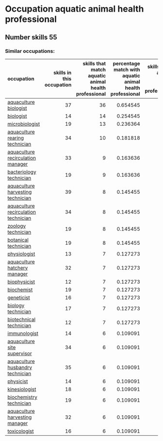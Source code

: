 # Occupation aquatic animal health professional
## Number skills 55
### Similar occupations:
| occupation                                                                      |   skills in this occupation |   skills that match aquatic animal health professional |   percentage match with aquatic animal health professional |   skills not in aquatic animal health professional |
|:--------------------------------------------------------------------------------|----------------------------:|-------------------------------------------------------:|-----------------------------------------------------------:|---------------------------------------------------:|
| [aquaculture biologist](aquaculture_biologist.md)                               |                          37 |                                                     36 |                                                   0.654545 |                                                  1 |
| [biologist](biologist.md)                                                       |                          14 |                                                     14 |                                                   0.254545 |                                                  0 |
| [microbiologist](microbiologist.md)                                             |                          19 |                                                     13 |                                                   0.236364 |                                                  6 |
| [aquaculture rearing technician](aquaculture_rearing_technician.md)             |                          34 |                                                     10 |                                                   0.181818 |                                                 24 |
| [aquaculture recirculation manager](aquaculture_recirculation_manager.md)       |                          33 |                                                      9 |                                                   0.163636 |                                                 24 |
| [bacteriology technician](bacteriology_technician.md)                           |                          19 |                                                      9 |                                                   0.163636 |                                                 10 |
| [aquaculture harvesting technician](aquaculture_harvesting_technician.md)       |                          39 |                                                      8 |                                                   0.145455 |                                                 31 |
| [aquaculture recirculation technician](aquaculture_recirculation_technician.md) |                          34 |                                                      8 |                                                   0.145455 |                                                 26 |
| [zoology technician](zoology_technician.md)                                     |                          19 |                                                      8 |                                                   0.145455 |                                                 11 |
| [botanical technician](botanical_technician.md)                                 |                          19 |                                                      8 |                                                   0.145455 |                                                 11 |
| [physiologist](physiologist.md)                                                 |                          13 |                                                      7 |                                                   0.127273 |                                                  6 |
| [aquaculture hatchery manager](aquaculture_hatchery_manager.md)                 |                          32 |                                                      7 |                                                   0.127273 |                                                 25 |
| [biophysicist](biophysicist.md)                                                 |                          12 |                                                      7 |                                                   0.127273 |                                                  5 |
| [biochemist](biochemist.md)                                                     |                          19 |                                                      7 |                                                   0.127273 |                                                 12 |
| [geneticist](geneticist.md)                                                     |                          16 |                                                      7 |                                                   0.127273 |                                                  9 |
| [biology technician](biology_technician.md)                                     |                          17 |                                                      7 |                                                   0.127273 |                                                 10 |
| [biotechnical technician](biotechnical_technician.md)                           |                          12 |                                                      7 |                                                   0.127273 |                                                  5 |
| [immunologist](immunologist.md)                                                 |                          14 |                                                      6 |                                                   0.109091 |                                                  8 |
| [aquaculture site supervisor](aquaculture_site_supervisor.md)                   |                          34 |                                                      6 |                                                   0.109091 |                                                 28 |
| [aquaculture husbandry technician](aquaculture_husbandry_technician.md)         |                          35 |                                                      6 |                                                   0.109091 |                                                 29 |
| [physicist](physicist.md)                                                       |                          14 |                                                      6 |                                                   0.109091 |                                                  8 |
| [kinesiologist](kinesiologist.md)                                               |                          18 |                                                      6 |                                                   0.109091 |                                                 12 |
| [biochemistry technician](biochemistry_technician.md)                           |                          19 |                                                      6 |                                                   0.109091 |                                                 13 |
| [aquaculture harvesting manager](aquaculture_harvesting_manager.md)             |                          32 |                                                      6 |                                                   0.109091 |                                                 26 |
| [toxicologist](toxicologist.md)                                                 |                          16 |                                                      6 |                                                   0.109091 |                                                 10 |
